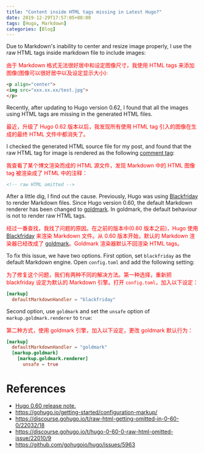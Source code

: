 ```yaml
---
title: "Content inside HTML tags missing in Latest Hugo?"
date: 2019-12-29T17:57:05+08:00
tags: [Hugo, Markdown]
categories: [Blog]
---
```


Due to Markdown's inability to center and resize image properly,
I use the raw HTML tags inside markdown file to include images:

<font color="red">由于 Markdown 格式无法很好居中和设定图像尺寸，我使用 HTML tags 来添加图像(图像可以很好居中以及设定显示大小):</font>

<!--more-->

```html
<p align="center">
<img src="xxx.xx.xx/test.jpg">
</p>
```

Recently, after updating to Hugo version 0.62,
I found that all the images using HTML tags are missing in the generated HTML files.

<font color="red">最近，升级了 Hugo 0.62 版本以后，我发现所有使用 HTML tag 引入的图像在生成的最终 HTML 文件中都消失了。</font>

I checked the generated HTML source file for my post,
and found that the raw HTML tag for image is rendered as the following [comment tag](https://html.com/tags/comment-tag/):

<font color="red">我查看了某个博文渲染而成的 HTML 源文件，发现 Markdown 中的 HTML 图像 tag 被渲染成了 HTML 中的注释：</font>

```html
<!-- raw HTML omitted -->
```

After a little dig, I find out the cause.
Previously, Hugo was using [Blackfriday](https://github.com/russross/blackfriday) to render Markdown files.
Since Hugo version 0.60, the default Markdown renderer has been changed to [goldmark](https://github.com/yuin/goldmark/).
In goldmark, the default behaviour is not to render raw HTML tags.

<font color="red">经过一番查找，我找了问题的原因。在之前的版本中(0.60 版本之前)，Hugo 使用 [Blackfriday](https://github.com/russross/blackfriday) 来渲染 Markdown 文件。从 0.60 版本开始，默认的 Markdown 渲染器已经改成了 [goldmark](https://github.com/yuin/goldmark/)。Goldmark 渲染器默认不回渲染 HTML tags。</font>

To fix this issue, we have two options.
First option, set `blackfriday` as the default Markdown engine. Open `config.toml` and add the following setting:

<font color="red">为了修复这个问题，我们有两种不同的解决方法。第一种选择，重新把 blackfriday 设定为默认的 Markdown 引擎。打开 `config.toml`，加入以下设定：</font>

```toml
[markup]
  defaultMarkdownHandler = "blackfriday"
```

Second option, use `goldmark` and set the `unsafe` option of `markup.goldmark.renderer` to `true`:

<font color="red">第二种方式，使用 goldmark 引擎，加入以下设定，更改 goldmark 默认行为：</font>

```toml
[markup]
  defaultMarkdownHandler = "goldmark"
  [markup.goldmark]
    [markup.goldmark.renderer]
      unsafe = true
```

# References

+ [Hugo 0.60 release note.](https://gohugo.io/news/0.60.0-relnotes/)
+ https://gohugo.io/getting-started/configuration-markup/
+ https://discourse.gohugo.io/t/raw-html-getting-omitted-in-0-60-0/22032/18
+ https://discourse.gohugo.io/t/hugo-0-60-0-raw-html-omitted-issue/22010/9
+ https://github.com/gohugoio/hugo/issues/5963
